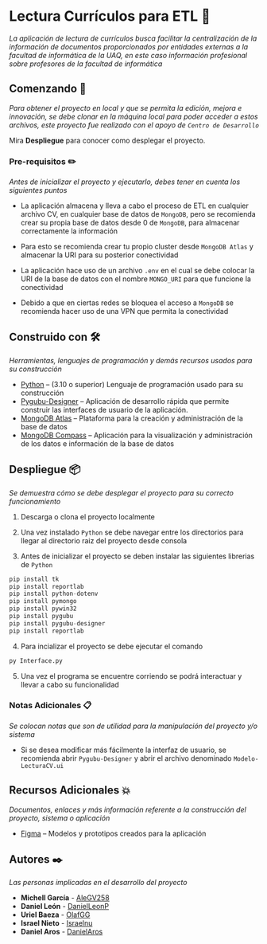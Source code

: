 # Lectura Currículos para ETL 📂

_La aplicación de lectura de currículos busca facilitar la centralización de la información de documentos proporcionados por entidades externas a la facultad de informática de la UAQ, en este caso información profesional sobre profesores de la facultad de informática_

## Comenzando 🚀

_Para obtener el proyecto en local y que se permita la edición, mejora e innovación, se debe clonar en la máquina local para poder acceder a estos archivos, este proyecto fue realizado con el apoyo de ```Centro de Desarrollo```_

Mira **Despliegue** para conocer como desplegar el proyecto.

### Pre-requisitos ✏️

_Antes de inicializar el proyecto y ejecutarlo, debes tener en cuenta los siguientes puntos_

- La aplicación almacena y lleva a cabo el proceso de ETL en cualquier archivo CV, en cualquier base de datos de ```MongoDB```, pero se recomienda crear su propia base de datos desde 0 de ```MongoDB```, para almacenar correctamente la información

- Para esto se recomienda crear tu propio cluster desde ```MongoDB Atlas``` y almacenar la URI para su posterior conectividad

- La aplicación hace uso de un archivo ```.env``` en el cual se debe colocar la URI de la base de datos con el nombre ```MONGO_URI``` para que funcione la conectividad

- Debido a que en ciertas redes se bloquea el acceso a ```MongoDB``` se recomienda hacer uso de una VPN que permita la conectividad

## Construido con 🛠️

_Herramientas, lenguajes de programación y demás recursos usados para su construcción_

* [Python](https://www.python.org/downloads/) – (3.10 o superior) Lenguaje de programación usado para su construcción 
* [Pygubu-Designer](https://github.com/alejandroautalan/pygubu-designer) – Aplicación de desarrollo rápida que permite construir las interfaces de usuario de la aplicación.
* [MongoDB Atlas](https://www.mongodb.com/atlas) – Plataforma para la creación y administración de la base de datos
* [MongoDB Compass](https://www.mongodb.com/products/tools/compass) – Aplicación para la visualización y administración de los datos e información de la base de datos

## Despliegue 📦

_Se demuestra cómo se debe desplegar el proyecto para su correcto funcionamiento_

1. Descarga o clona el proyecto localmente

2. Una vez instalado ```Python``` se debe navegar entre los directorios para llegar al directorio raiz del proyecto desde consola

3. Antes de inicializar el proyecto se deben instalar las siguientes librerias de ```Python```
```python
pip install tk
pip install reportlab
pip install python-dotenv
pip install pymongo
pip install pywin32
pip install pygubu
pip install pygubu-designer
pip install reportlab
```

4. Para incializar el proyecto se debe ejecutar el comando 
```python
py Interface.py
```

5. Una vez el programa se encuentre corriendo se podrá interactuar y llevar a cabo su funcionalidad

### Notas Adicionales 📋

_Se colocan notas que son de utilidad para la manipulación del proyecto y/o sistema_

- Si se desea modificar más fácilmente la interfaz de usuario, se recomienda abrir ```Pygubu-Designer``` y abrir el archivo denominado ```Modelo-LecturaCV.ui```

## Recursos Adicionales 💥

_Documentos, enlaces y más información referente a la construcción del proyecto, sistema o aplicación_

* [Figma](https://www.figma.com/file/I1Cb2SfUBRSHAuwZtn7n7C/Lectura-de-CV?type=design&node-id=0%3A1&mode=design&t=3XbOK3KuaujEw89O-1) – Modelos y prototipos creados para la aplicación

## Autores ✒️

_Las personas implicadas en el desarrollo del proyecto_

* **Michell García** - [AleGV258](https://github.com/AleGV258)
* **Daniel León** - [DanielLeonP](https://github.com/DanielLeonP)
* **Uriel Baeza** - [OlafGG](https://github.com/OlafGG)
* **Israel Nieto** - [Israelnu](https://github.com/Israelnu)
* **Daniel Aros** - [DanielAros](https://github.com/DanielAros)
